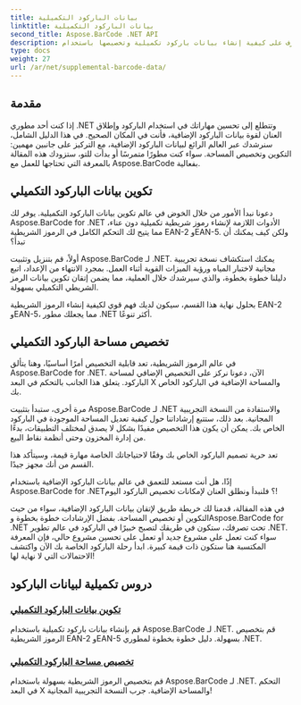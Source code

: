 ```yaml
---
title: بيانات الباركود التكميلية
linktitle: بيانات الباركود التكميلية
second_title: Aspose.BarCode .NET API
description: تعرف على كيفية إنشاء بيانات باركود تكميلية وتخصيصها باستخدام Aspose.BarCode لـ .NET من خلال برامجنا التعليمية خطوة بخطوة. تعزيز مهارات الباركود الخاص بك اليوم!
type: docs
weight: 27
url: /ar/net/supplemental-barcode-data/
---
```


## مقدمة

إذا كنت أحد مطوري .NET وتتطلع إلى تحسين مهاراتك في استخدام الباركود وإطلاق العنان لقوة بيانات الباركود الإضافية، فأنت في المكان الصحيح. في هذا الدليل الشامل، سنرشدك عبر العالم الرائع لبيانات الباركود الإضافية، مع التركيز على جانبين مهمين: التكوين وتخصيص المساحة. سواء كنت مطورًا متمرسًا أو بدأت للتو، ستزودك هذه المقالة بالمعرفة التي تحتاجها للعمل مع Aspose.BarCode بفعالية.

## تكوين بيانات الباركود التكميلي

دعونا نبدأ الأمور من خلال الخوض في عالم تكوين بيانات الباركود التكميلية. يوفر لك Aspose.BarCode for .NET الأدوات اللازمة لإنشاء رموز شريطية تكميلية دون عناء، مما يتيح لك التحكم الكامل في الرموز الشريطية EAN-2 وEAN-5. ولكن كيف يمكنك أن تبدأ؟ 

أولاً، قم بتنزيل وتثبيت Aspose.BarCode لـ .NET. يمكنك استكشاف نسخة تجريبية مجانية لاختبار المياه ورؤية الميزات القوية أثناء العمل. بمجرد الانتهاء من الإعداد، اتبع دليلنا خطوة بخطوة، والذي سيرشدك خلال العملية، مما يضمن إتقان تكوين بيانات الرمز الشريطي التكميلي بسهولة.

بحلول نهاية هذا القسم، سيكون لديك فهم قوي لكيفية إنشاء الرموز الشريطية EAN-2 وEAN-5، مما يجعلك مطور .NET أكثر تنوعًا.

## تخصيص مساحة الباركود التكميلي

في عالم الرموز الشريطية، تعد قابلية التخصيص أمرًا أساسيًا، وهنا يتألق Aspose.BarCode for .NET. الآن، دعونا نركز على التخصيص الإضافي لمساحة الباركود. يتعلق هذا الجانب بالتحكم في البعد X والمساحة الإضافية في الباركود الخاص بك.

مرة أخرى، ستبدأ بتثبيت Aspose.BarCode لـ .NET والاستفادة من النسخة التجريبية المجانية. بعد ذلك، ستتبع إرشاداتنا حول كيفية تعديل المساحة الموجودة في الباركود الخاص بك. يمكن أن يكون هذا التخصيص مفيدًا بشكل لا يصدق لمختلف التطبيقات، بدءًا من إدارة المخزون وحتى أنظمة نقاط البيع.

تعد حرية تصميم الباركود الخاص بك وفقًا لاحتياجاتك الخاصة مهارة قيمة، وسيتأكد هذا القسم من أنك مجهز جيدًا.

إذًا، هل أنت مستعد للتعمق في عالم بيانات الباركود الإضافية باستخدام Aspose.BarCode for .NET؟ فلنبدأ ونطلق العنان لإمكانات تخصيص الباركود اليوم!

في هذه المقالة، قدمنا لك خريطة طريق لإتقان بيانات الباركود الإضافية، سواء من حيث التكوين أو تخصيص المساحة. بفضل الإرشادات خطوة بخطوة وAspose.BarCode for .NET تحت تصرفك، ستكون في طريقك لتصبح خبيرًا في الباركود في عالم تطوير .NET. سواء كنت تعمل على مشروع جديد أو تعمل على تحسين مشروع حالي، فإن المعرفة المكتسبة هنا ستكون ذات قيمة كبيرة. ابدأ رحلة الباركود الخاصة بك الآن واكتشف الاحتمالات التي لا نهاية لها!

## دروس تكميلية لبيانات الباركود
### [تكوين بيانات الباركود التكميلي](./supplemental-barcode-data-configuration/)
قم بإنشاء بيانات باركود تكميلية باستخدام Aspose.BarCode لـ .NET. قم بتخصيص الرموز الشريطية EAN-2 وEAN-5 بسهولة. دليل خطوة بخطوة لمطوري .NET.
### [تخصيص مساحة الباركود التكميلي](./supplemental-barcode-space-customization/)
قم بتخصيص الرموز الشريطية بسهولة باستخدام Aspose.BarCode لـ .NET. التحكم في البعد X والمساحة الإضافية. جرب النسخة التجريبية المجانية!